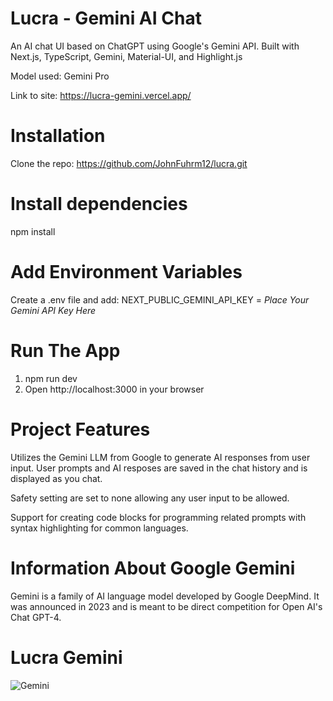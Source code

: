 # Lucra - Gemini AI Chat 
An AI chat UI based on ChatGPT using Google's Gemini API.
Built with Next.js, TypeScript, Gemini, Material-UI, and Highlight.js

Model used: Gemini Pro

Link to site: https://lucra-gemini.vercel.app/

# Installation
Clone the repo: https://github.com/JohnFuhrm12/lucra.git

# Install dependencies
npm install

# Add Environment Variables
Create a .env file and add: NEXT_PUBLIC_GEMINI_API_KEY = *Place Your Gemini API Key Here*

# Run The App
1. npm run dev
2. Open http://localhost:3000 in your browser

# Project Features
Utilizes the Gemini LLM from Google to generate AI responses from user input. 
User prompts and AI resposes are saved in the chat history and is displayed as you chat.

Safety setting are set to none allowing any user input to be allowed.

Support for creating code blocks for programming related prompts with syntax highlighting for common languages.

# Information About Google Gemini

Gemini is a family of AI language model developed by Google DeepMind. 
It was announced in 2023 and is meant to be direct competition for Open AI's Chat GPT-4.

# Lucra Gemini
![Gemini](https://github.com/JohnFuhrm12/lucra/assets/61069716/f99f0242-393e-4743-ace1-e74dd7d44f6e)
